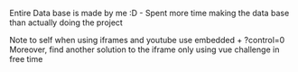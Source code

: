 Entire Data base is made by me :D - Spent more time making the data base than actually doing the project 

Note to self when using iframes and youtube use embedded + ?control=0
Moreover, find another solution to the iframe only using vue challenge in free time 
